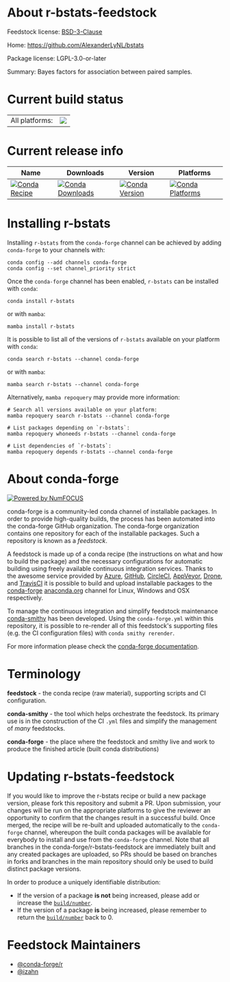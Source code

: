 About r-bstats-feedstock
========================

Feedstock license: [BSD-3-Clause](https://github.com/conda-forge/r-bstats-feedstock/blob/main/LICENSE.txt)

Home: https://github.com/AlexanderLyNL/bstats

Package license: LGPL-3.0-or-later

Summary: Bayes factors for association between paired samples.

Current build status
====================


<table><tr><td>All platforms:</td>
    <td>
      <a href="https://dev.azure.com/conda-forge/feedstock-builds/_build/latest?definitionId=13612&branchName=main">
        <img src="https://dev.azure.com/conda-forge/feedstock-builds/_apis/build/status/r-bstats-feedstock?branchName=main">
      </a>
    </td>
  </tr>
</table>

Current release info
====================

| Name | Downloads | Version | Platforms |
| --- | --- | --- | --- |
| [![Conda Recipe](https://img.shields.io/badge/recipe-r--bstats-green.svg)](https://anaconda.org/conda-forge/r-bstats) | [![Conda Downloads](https://img.shields.io/conda/dn/conda-forge/r-bstats.svg)](https://anaconda.org/conda-forge/r-bstats) | [![Conda Version](https://img.shields.io/conda/vn/conda-forge/r-bstats.svg)](https://anaconda.org/conda-forge/r-bstats) | [![Conda Platforms](https://img.shields.io/conda/pn/conda-forge/r-bstats.svg)](https://anaconda.org/conda-forge/r-bstats) |

Installing r-bstats
===================

Installing `r-bstats` from the `conda-forge` channel can be achieved by adding `conda-forge` to your channels with:

```
conda config --add channels conda-forge
conda config --set channel_priority strict
```

Once the `conda-forge` channel has been enabled, `r-bstats` can be installed with `conda`:

```
conda install r-bstats
```

or with `mamba`:

```
mamba install r-bstats
```

It is possible to list all of the versions of `r-bstats` available on your platform with `conda`:

```
conda search r-bstats --channel conda-forge
```

or with `mamba`:

```
mamba search r-bstats --channel conda-forge
```

Alternatively, `mamba repoquery` may provide more information:

```
# Search all versions available on your platform:
mamba repoquery search r-bstats --channel conda-forge

# List packages depending on `r-bstats`:
mamba repoquery whoneeds r-bstats --channel conda-forge

# List dependencies of `r-bstats`:
mamba repoquery depends r-bstats --channel conda-forge
```


About conda-forge
=================

[![Powered by
NumFOCUS](https://img.shields.io/badge/powered%20by-NumFOCUS-orange.svg?style=flat&colorA=E1523D&colorB=007D8A)](https://numfocus.org)

conda-forge is a community-led conda channel of installable packages.
In order to provide high-quality builds, the process has been automated into the
conda-forge GitHub organization. The conda-forge organization contains one repository
for each of the installable packages. Such a repository is known as a *feedstock*.

A feedstock is made up of a conda recipe (the instructions on what and how to build
the package) and the necessary configurations for automatic building using freely
available continuous integration services. Thanks to the awesome service provided by
[Azure](https://azure.microsoft.com/en-us/services/devops/), [GitHub](https://github.com/),
[CircleCI](https://circleci.com/), [AppVeyor](https://www.appveyor.com/),
[Drone](https://cloud.drone.io/welcome), and [TravisCI](https://travis-ci.com/)
it is possible to build and upload installable packages to the
[conda-forge](https://anaconda.org/conda-forge) [anaconda.org](https://anaconda.org/)
channel for Linux, Windows and OSX respectively.

To manage the continuous integration and simplify feedstock maintenance
[conda-smithy](https://github.com/conda-forge/conda-smithy) has been developed.
Using the ``conda-forge.yml`` within this repository, it is possible to re-render all of
this feedstock's supporting files (e.g. the CI configuration files) with ``conda smithy rerender``.

For more information please check the [conda-forge documentation](https://conda-forge.org/docs/).

Terminology
===========

**feedstock** - the conda recipe (raw material), supporting scripts and CI configuration.

**conda-smithy** - the tool which helps orchestrate the feedstock.
                   Its primary use is in the construction of the CI ``.yml`` files
                   and simplify the management of *many* feedstocks.

**conda-forge** - the place where the feedstock and smithy live and work to
                  produce the finished article (built conda distributions)


Updating r-bstats-feedstock
===========================

If you would like to improve the r-bstats recipe or build a new
package version, please fork this repository and submit a PR. Upon submission,
your changes will be run on the appropriate platforms to give the reviewer an
opportunity to confirm that the changes result in a successful build. Once
merged, the recipe will be re-built and uploaded automatically to the
`conda-forge` channel, whereupon the built conda packages will be available for
everybody to install and use from the `conda-forge` channel.
Note that all branches in the conda-forge/r-bstats-feedstock are
immediately built and any created packages are uploaded, so PRs should be based
on branches in forks and branches in the main repository should only be used to
build distinct package versions.

In order to produce a uniquely identifiable distribution:
 * If the version of a package **is not** being increased, please add or increase
   the [``build/number``](https://docs.conda.io/projects/conda-build/en/latest/resources/define-metadata.html#build-number-and-string).
 * If the version of a package **is** being increased, please remember to return
   the [``build/number``](https://docs.conda.io/projects/conda-build/en/latest/resources/define-metadata.html#build-number-and-string)
   back to 0.

Feedstock Maintainers
=====================

* [@conda-forge/r](https://github.com/orgs/conda-forge/teams/r/)
* [@izahn](https://github.com/izahn/)

